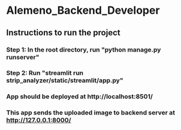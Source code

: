 # Alemeno_Backend_Developer


## Instructions to run the project

### Step 1: In the root directory, run "python manage.py runserver"
### Step 2: Run "streamlit run strip_analyzer/static/streamlit/app.py"

### App should be deployed at http://localhost:8501/
### This app sends the uploaded image to backend server at http://127.0.0.1:8000/
